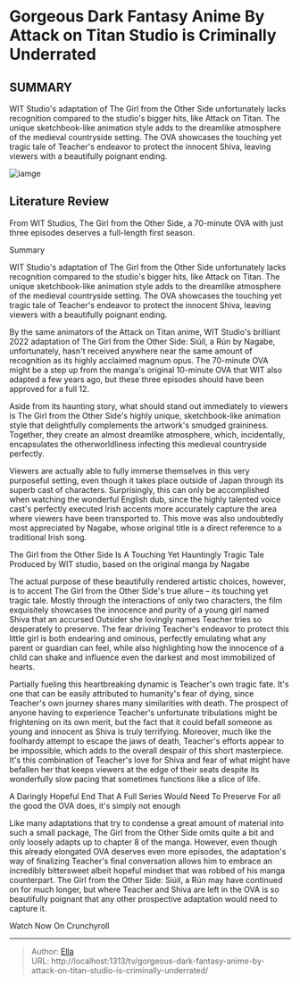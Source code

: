 # Gorgeous Dark Fantasy Anime By Attack on Titan Studio is Criminally Underrated


## SUMMARY 



  WIT Studio&#39;s adaptation of The Girl from the Other Side unfortunately lacks recognition compared to the studio&#39;s bigger hits, like Attack on Titan.   The unique sketchbook-like animation style adds to the dreamlike atmosphere of the medieval countryside setting.   The OVA showcases the touching yet tragic tale of Teacher&#39;s endeavor to protect the innocent Shiva, leaving viewers with a beautifully poignant ending.  

![iamge]()

## Literature Review
From WIT Studios, The Girl from the Other Side, a 70-minute OVA with just three episodes deserves a full-length first season.


Summary

  WIT Studio&#39;s adaptation of The Girl from the Other Side unfortunately lacks recognition compared to the studio&#39;s bigger hits, like Attack on Titan.   The unique sketchbook-like animation style adds to the dreamlike atmosphere of the medieval countryside setting.   The OVA showcases the touching yet tragic tale of Teacher&#39;s endeavor to protect the innocent Shiva, leaving viewers with a beautifully poignant ending.  





By the same animators of the Attack on Titan anime, WIT Studio&#39;s brilliant 2022 adaptation of The Girl from the Other Side: Siúil, a Rún by Nagabe, unfortunately, hasn&#39;t received anywhere near the same amount of recognition as its highly acclaimed magnum opus. The 70-minute OVA might be a step up from the manga&#39;s original 10-minute OVA that WIT also adapted a few years ago, but these three episodes should have been approved for a full 12.




Aside from its haunting story, what should stand out immediately to viewers is The Girl from the Other Side&#39;s highly unique, sketchbook-like animation style that delightfully complements the artwork&#39;s smudged graininess. Together, they create an almost dreamlike atmosphere, which, incidentally, encapsulates the otherworldliness infecting this medieval countryside perfectly.

          

Viewers are actually able to fully immerse themselves in this very purposeful setting, even though it takes place outside of Japan through its superb cast of characters. Surprisingly, this can only be accomplished when watching the wonderful English dub, since the highly talented voice cast&#39;s perfectly executed Irish accents more accurately capture the area where viewers have been transported to. This move was also undoubtedly most appreciated by Nagabe, whose original title is a direct reference to a traditional Irish song.





 The Girl from the Other Side Is A Touching Yet Hauntingly Tragic Tale 
Produced by WIT studio, based on the original manga by Nagabe
          

The actual purpose of these beautifully rendered artistic choices, however, is to accent The Girl from the Other Side&#39;s true allure – its touching yet tragic tale. Mostly through the interactions of only two characters, the film exquisitely showcases the innocence and purity of a young girl named Shiva that an accursed Outsider she lovingly names Teacher tries so desperately to preserve. The fear driving Teacher&#39;s endeavor to protect this little girl is both endearing and ominous, perfectly emulating what any parent or guardian can feel, while also highlighting how the innocence of a child can shake and influence even the darkest and most immobilized of hearts.

Partially fueling this heartbreaking dynamic is Teacher&#39;s own tragic fate. It&#39;s one that can be easily attributed to humanity&#39;s fear of dying, since Teacher&#39;s own journey shares many similarities with death. The prospect of anyone having to experience Teacher&#39;s unfortunate tribulations might be frightening on its own merit, but the fact that it could befall someone as young and innocent as Shiva is truly terrifying. Moreover, much like the foolhardy attempt to escape the jaws of death, Teacher&#39;s efforts appear to be impossible, which adds to the overall despair of this short masterpiece. It&#39;s this combination of Teacher&#39;s love for Shiva and fear of what might have befallen her that keeps viewers at the edge of their seats despite its wonderfully slow pacing that sometimes functions like a slice of life.






 A Daringly Hopeful End That A Full Series Would Need To Preserve 
For all the good the OVA does, it&#39;s simply not enough
          

Like many adaptations that try to condense a great amount of material into such a small package, The Girl from the Other Side omits quite a bit and only loosely adapts up to chapter 8 of the manga. However, even though this already elongated OVA deserves even more episodes, the adaptation&#39;s way of finalizing Teacher&#39;s final conversation allows him to embrace an incredibly bittersweet albeit hopeful mindset that was robbed of his manga counterpart. The Girl from the Other Side: Siúil, a Rún may have continued on for much longer, but where Teacher and Shiva are left in the OVA is so beautifully poignant that any other prospective adaptation would need to capture it.

Watch Now On Crunchyroll



---

> Author: [Ella](https://instagram.hk.cn/)  
> URL: http://localhost:1313/tv/gorgeous-dark-fantasy-anime-by-attack-on-titan-studio-is-criminally-underrated/  

